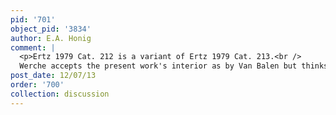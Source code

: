 ```yaml
---
pid: '701'
object_pid: '3834'
author: E.A. Honig
comment: |
  <p>Ertz 1979 Cat. 212 is a variant of Ertz 1979 Cat. 213.<br />
  Werche accepts the present work's interior as by Van Balen but thinks that it is a later work; she also therefore suggests that the garland is by Jan II.</p>
post_date: 12/07/13
order: '700'
collection: discussion
---
```

